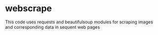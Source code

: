# webscrape
This code uses requests and beautifulsoup modules for scraping images and corresponding data in sequent web pages
